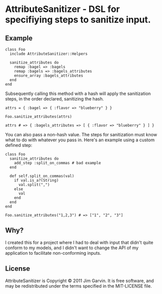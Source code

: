 AttributeSanitizer - DSL for specifiying steps to sanitize input.
=================================================================

Example
-------

    class Foo
      include AttributeSanitizer::Helpers

      sanitize_attributes do
        remap :bagel => :bagels
        remap :bagels => :bagels_attributes
        ensure_array :bagels_attributes
      end
    end

Subsequently calling this method with a hash will apply the sanitization
steps, in the order declared, sanitizing the hash.

    attrs = { :bagel => { :flavor => "blueberry" } }

    Foo.sanitize_attributes(attrs)

    attrs # => { :bagels_attributes => [ { :flavor => "blueberry" } ] }

You can also pass a non-hash value.  The steps for sanitization must know
what to do with whatever you pass in.  Here's an example using a custom
defined step:

    class Foo
      sanitize_attributes do
        add_step :split_on_commas # bad example
      end

      def self.split_on_commas(val)
        if val.is_a?(String)
          val.split(",")
        else
          val
        end
      end
    end

    Foo.sanitize_attributes("1,2,3") # => ["1", "2", "3"]

Why?
----

I created this for a project where I had to deal with input that didn't
quite conform to my models, and I didn't want to change the API of my
application to facilitate non-conforming inputs.

License
-------

AttributeSanitizer is Copyright © 2011 Jim Garvin. It is free software, and may be redistributed under the terms specified in the MIT-LICENSE file.

